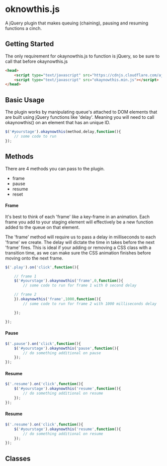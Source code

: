 # oknowthis.js
A jQuery plugin that makes queuing (chaining), pausing and resuming functions a cinch.

## Getting Started
The only requirement for okaynowthis.js to function is jQuery, so be sure to call that before okaynowthis.js

```html
<head>
	<script type="text/javascript" src="https://cdnjs.cloudflare.com/ajax/libs/jquery/3.1.0/jquery.min.js"></script>
	<script type="text/javascript" src="okaynowthis.min.js"></script>
</head>
```

## Basic Usage
The plugin works by manipulating queue's attached to DOM elements that are built using jQuery functions like 'delay'. Meaning you will need to call okaynowthis() on an element that has an unique ID.

```javascript
$('#yourstage').okaynowthis(method,delay,function(){
	// some code to run
});
```

## Methods
There are 4 methods you can pass to the plugin.
* frame
* pause
* resume
* reset

#### Frame
It's best to think of each 'frame' like a key-frame in an animation. Each frame you add to your staging element will effectively be a new function added to the queue on that element.

The 'frame' method will require us to pass a delay in milliseconds to each 'frame' we create. The delay will dictate the time in takes before the next 'frame' fires. This is ideal if your adding or removing a CSS class with a transition time, as we can make sure the CSS animation finishes before moving onto the next frame.

```javascript
$('.play').on('click',function(){

	// frame 1
	$('#yourstage').okaynowthis('frame',0,function(){
		// some code to run for frame 1 with 0 second delay

	// frame 2
	}).okaynowthis('frame',1000,function(){
		// some code to run for frame 2 with 1000 milliseconds delay

	});

});
```

#### Pause
```javascript
$('.pause').on('click',function(){
	$('#yourstage').okaynowthis('pause',function(){
		// do something additional on pause
	});
});
```

#### Resume
```javascript
$('.resume').on('click',function(){
	$('#yourstage').okaynowthis('resume',function(){
		// do something additional on resume
	});
});
```

#### Resume
```javascript
$('.resume').on('click',function(){
	$('#yourstage').okaynowthis('resume',function(){
		// do something additional on resume
	});
});
```

## Classes
